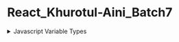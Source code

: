 # React_Khurotul-Aini_Batch7
<details>
  <summary>Javascript Variable Types</summary>

  1. **Javascript** dapat digunakan untuk membuat halaman web lebih interaktif. Terdapat tiga jenis variable di JS: `var`, `let`, dan `const`.

  2. **var**: Bisa berubah dan bisa dideklarasi ulang. Ini adalah variabel pertama yang ada di JS, tetapi tidak direkomendasikan karena sulit dilacak.

  3. **let**: Cocok untuk iterasi dan lebih fleksibel daripada `var`. Lebih direkomendasikan karena lebih mudah digunakan.

  4. **const**: Variabel yang tetap dan tidak bisa diubah. Contoh penggunaannya adalah pada variabel seperti jenis kelamin.

  5. **Array** biasa digunakan untuk data sejenis, sedangkan **Object** lebih cocok untuk data yang membutuhkan identifikasi seperti nama, umur, dan alamat.
</details>
